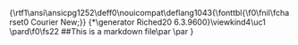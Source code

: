 {\rtf1\ansi\ansicpg1252\deff0\nouicompat\deflang1043{\fonttbl{\f0\fnil\fcharset0 Courier New;}}
{\*\generator Riched20 6.3.9600}\viewkind4\uc1 
\pard\f0\fs22 ##This is a markdown file\par
\par
}
 